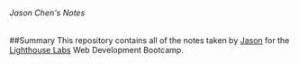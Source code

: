 ###### Jason Chen's Notes
##Summary
This repository contains all of the notes taken by [Jason](https://github.com/Delnir1908) for the [Lighthouse Labs](https://www.lighthouselabs.ca/) Web Development Bootcamp.